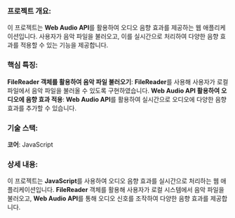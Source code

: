 ### **프로젝트 개요:**

이 프로젝트는 **Web Audio API**를 활용하여 오디오 음향 효과를 제공하는 웹 애플리케이션입니다. 사용자가 음악 파일을 불러오고, 이를 실시간으로 처리하여 다양한 음향 효과를 적용할 수 있는 기능을 제공합니다.

### **핵심 특징:**

**FileReader 객체를 활용하여 음악 파일 불러오기**: **FileReader**를 사용해 사용자가 로컬 파일에서 음악 파일을 불러올 수 있도록 구현하였습니다.
**Web Audio API 활용하여 오디오에 음향 효과 적용**: **Web Audio API**를 활용하여 실시간으로 오디오에 다양한 음향 효과를 추가할 수 있습니다.

### **기술 스택:**

**코어**: JavaScript

### **상세 내용:**

이 프로젝트는 **JavaScript**를 사용하여 오디오 음향 효과를 실시간으로 처리하는 웹 애플리케이션입니다.
**FileReader** 객체를 활용해 사용자가 로컬 시스템에서 음악 파일을 불러오고, **Web Audio API**를 통해 오디오 신호를 조작하여 다양한 음향 효과를 제공합니다.
